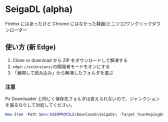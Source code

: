 # SeigaDL (alpha)

Firefox にはあったけど Chrome にはなかった静画(とニジエ)ワンクリックダウンローダー

## 使い方 (新 Edge)

1. Clone or download から ZIP をダウンロードして解凍する
1. `edge://extensions/`の開発者モードをオンにする
1. 「展開して読み込み」から解凍したフォルダを選ぶ

### 注意

Px Downloader と同じく保存先フォルダは変えられないので、ジャンクションを張るなりして対処してください。

```powershell
New-Item -Path $env:USERPROFILE\Downloads\SeigaDL\ -Target YourHopingDestination -ItemType Junction
```
